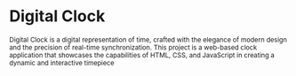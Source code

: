 <h1>Digital Clock</h1>
<sup>Digital Clock is a digital representation of time, crafted with the elegance of modern design and the precision of real-time synchronization. This project is a web-based clock application that showcases the capabilities of HTML, CSS, and JavaScript in creating a dynamic and interactive timepiece
</sup>

